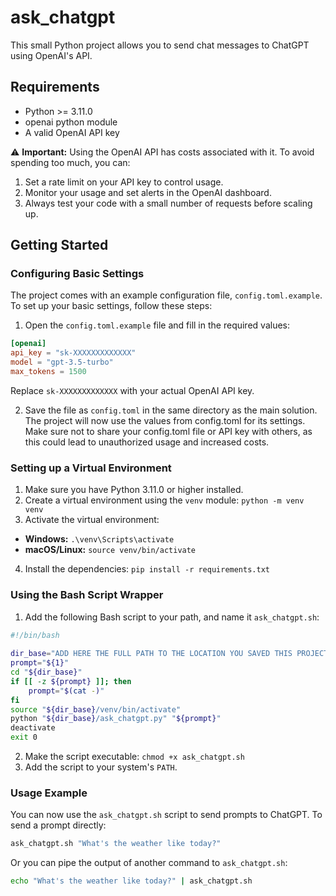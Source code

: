 # ask_chatgpt

This small Python project allows you to send chat messages to ChatGPT using OpenAI's API.

## Requirements

- Python >= 3.11.0
- openai python module
- A valid OpenAI API key

:warning: **Important:** Using the OpenAI API has costs associated with it. To avoid spending too much, you can:

1. Set a rate limit on your API key to control usage.
2. Monitor your usage and set alerts in the OpenAI dashboard.
3. Always test your code with a small number of requests before scaling up.

## Getting Started

### Configuring Basic Settings

The project comes with an example configuration file, `config.toml.example`. To set up your basic settings, follow these steps:

1. Open the `config.toml.example` file and fill in the required values:
```toml
[openai]
api_key = "sk-XXXXXXXXXXXXX"
model = "gpt-3.5-turbo"
max_tokens = 1500
```
Replace `sk-XXXXXXXXXXXXX` with your actual OpenAI API key.

2. Save the file as `config.toml` in the same directory as the main solution.
The project will now use the values from config.toml for its settings. Make sure not to share your config.toml file or API key with others, as this could lead to unauthorized usage and increased costs.

### Setting up a Virtual Environment

1. Make sure you have Python 3.11.0 or higher installed.
2. Create a virtual environment using the `venv` module:
`python -m venv venv`
3. Activate the virtual environment:
- **Windows:** `.\venv\Scripts\activate`
- **macOS/Linux:** `source venv/bin/activate`
4. Install the dependencies:
`pip install -r requirements.txt`

### Using the Bash Script Wrapper

1. Add the following Bash script to your path, and name it `ask_chatgpt.sh`:
```bash
#!/bin/bash
    
dir_base="ADD HERE THE FULL PATH TO THE LOCATION YOU SAVED THIS PROJECT"
prompt="${1}"
cd "${dir_base}"
if [[ -z ${prompt} ]]; then
    prompt="$(cat -)"
fi
source "${dir_base}/venv/bin/activate"
python "${dir_base}/ask_chatgpt.py" "${prompt}"
deactivate
exit 0
```
2. Make the script executable:
`chmod +x ask_chatgpt.sh`
3. Add the script to your system's `PATH`.

### Usage Example
You can now use the `ask_chatgpt.sh` script to send prompts to ChatGPT. To send a prompt directly:

```bash
ask_chatgpt.sh "What's the weather like today?"
```

Or you can pipe the output of another command to `ask_chatgpt.sh`:
```bash
echo "What's the weather like today?" | ask_chatgpt.sh
```
